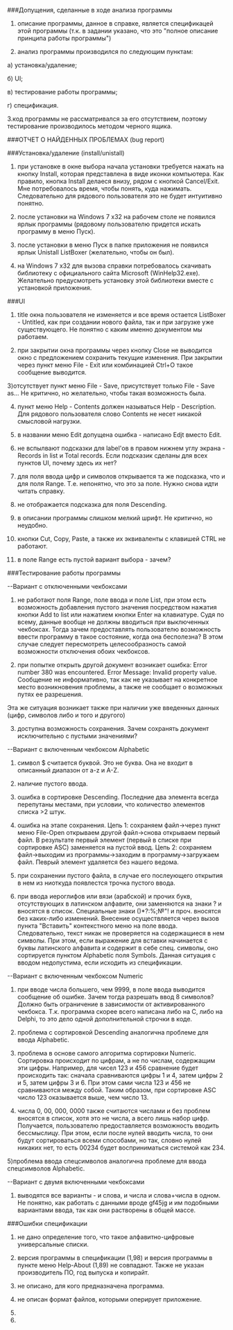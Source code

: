 ###Допущения, сделанные в ходе анализа программы

1. описание программы, данное в справке, является спецификацей этой программы (т.к. в задании указано, что это  "полное описание принципа работы программы")

2. анализ программы производился по следующим пунктам:

  а) установка/удаление;
  
  б) UI;
  
  в) тестирование работы программы;
  
  г) спецификация.

3.код программы не рассматривался за его отсутствием, поэтому тестирование производилось методом черного ящика.


###ОТЧЕТ О НАЙДЕННЫХ ПРОБЛЕМАХ (bug report)


###Установка/удаление (install/unistall)

1) при установке в окне выбора начала установки требуется нажать на кнопку Install, которая представлена в виде иконки компьютера. Как правило, кнопка Install делаеся внизу, рядом с кнопкой Cancel/Exit. Мне потребовалось время, чтобы понять, куда нажимать. Следовательно для рядового пользователя это не будет интуитивно понятно. 

2) после установки на Windows 7 x32 на рабочем столе не появился ярлык программы (рядовому пользователю придется искать программу в меню Пуск).

3) после установки в меню Пуск в папке приложения не появился ярлык Unistall ListBoxer (желательно, чтобы он был).

4) на Windows 7 x32 для вызова справки потребовалось скачивать библиотеку с официального сайта Microsoft (WinHelp32.exe). Желательно предусмотреть установку этой библиотеки вместе с установкой приложения.




###UI

1) title окна пользователя не изменяется и все время остается ListBoxer - Untitled, как при создании нового файла, так и при загрузке уже существующего. Не понятно с каким именно документом мы работаем.

2) при закрытии окна программы через кнопку Close не выводится окно с предложением сохранить текущие изменения. При закрытии через пункт меню File - Exit или комбинацией Ctrl+O такое сообщение выводится.

3)отсутствует пункт меню File - Save, присутствует только File - Save as... Не критично, но желательно, чтобы такая возможность была.

4) пункт меню Help - Contents должен называться Help - Description. Для рядового пользователя слово Contents не несет никакой смысловой нагрузки.

5) в названии меню Edit допущена ошибка - написано Edjt вместо Edit.

6) не вспылвают подсказки для label'ов в правом нижнем углу экрана - Records in list и Total records. Если подсказик сделаны для всех пунктов UI, почему здесь их нет?

7) для поля ввода цифр и символов открывается та же подсказка, что и для поля Range. Т.е. непонятно, что это за поле. Нужно снова идти читать справку.

8) не отображается подсказка для поля Descending. 

9) в описании программы слишком мелкий шрифт. Не критично, но неудобно.

10) кнопки Cut, Copy, Paste, а также их эквиваленты с клавишей CTRL не работают.

11) в поле Range есть пустой вариант выбора - зачем?




###Тестирование работы программы

--Вариант с отключенными чекбоксами

1) не работают поля Range, поле ввода и поле List, при этом есть возможность добавления пустого значения посредством нажатия кнопки Add to list или нажатием кнопки Enter на клавиатуре. Судя по всему, данные вообще не должны вводиться при выключенных чекбоксах. Тогда зачем предоставлять пользователю возможность ввести программу в такое состояние, когда она бесполезна? В этом случае следует пересмотреть целесообразность самой возможности отключения обоих чекбоксов.

2) при попытке открыть другой документ возникает ошибка: Error number 380 was encountered. Error Message: Invalid property value. Сообщение не информативно, так как не указывает на конкретное место возникновения проблемы, а также не сообщает о возможных путях ее разрешения.

Эта же ситуация возникает также при наличии уже введенных данных (цифр, символов либо и того и другого)

3) доступна возможность сохранения. Зачем сохранять документ исключительно с пустыми значениями?

--Вариант с включенным чекбоксом Alphabetic

1) символ $ считается буквой. Это не буква. Она не входит в описанный диапазон от a-z и A-Z.

2) наличие пустого ввода. 

3) ошибка в сортировке Descending. Последние два элемента всегда перепутаны местами, при условии, что количество элементов списка >2 штук.

4) ошибка на этапе сохранения. Цепь 1: сохраняем файл->через пункт меню File-Open открываем другой файл->снова открываем первый файл. В результате первый элемент (первый в списке при сортировке ASC) заменяется на пустой ввод.
Цепь 2: сохраняем файл->выходим из программы->заходим в программу->загружаем файл. Певрый элемент удаляется без нашего ведома.

5) при сохранении пустого файла, в случае его послеующего открытия в нем из ниоткуда появлестся трочка пустого ввода.

6) при ввода иероглифов или вязи (арабской) и прочих букв, отсутствующих в латинском алфавите, они заменяются на знаки ? и вносятся в список. Специальные знаки ()*?:%;№"! и проч. вносятся без каких-либо изменений. Внесение осуществляется через вызов пункта "Вставить" контекстного меню на поле ввода. Следовательно, текст никак не проверяется на содержащиеся в нем символы.
При этом, если выражение для вставки начинается с буквы латинского алфавита и содержит в себе спец. символы, оно сортируется пунктом Alphabetic поля Symbols. Данная ситуация с вводом недопустима, если исходить из спецификации.

--Вариант с включенным чекбоксом Numeric

1) при вводе числа большего, чем 9999, в поле ввода выводится сообщение об ошибке. Зачем тогда разрешать ввод 8 символов? Должно быть ограничение в зависимости от активированного чекбокса. Т.к. программа скорее всего написана либо на C, либо на Delphi, то это дело одной дополнительной строчки в коде.

2) проблема с сортировкой Descending аналогична проблеме для ввода Alphabetic.

3) проблема в основе самого алгоритма сортировки Numeric. Сортировка происходит по цифрам, а не по числам, содержащим эти цифры. Например, для чисел 123 и 456 сравнение будет происходить так: сначала сравниваются цифры 1 и 4, затем цифры 2 и 5, затем цифры 3 и 6. При этом сами числа 123 и 456 не сравниваются между собой. Таким образом, при сортировке ASC число 123 оказывается выше, чем число 13.

4) числа 0, 00, 000, 0000 также считаются числами и без проблем вносятся в список, хотя это не числа, а всего лишь набор цифр. Получается, пользователю предоставляется возможность вводить бессмыслицу. При этом, если после нулей вводить числа, то они будут сортироваться всеми способами, но так, словно нулей никаких нет, то есть 00234 будет восприниматься системой как 234.

5)проблема ввода спецсимволов аналогична проблеме для ввода спецсимволов Alphabetic.

--Вариант с двумя включенными чекбоксами

1) выводятся все варианты - и слова, и числа и слова+числа в одном. Не понятно, как работать с данными вроде gf45jg и им подобными вариантами ввода, так как они растворены в общей массе.


###Ошибки спецификации

1) не дано определение того, что такое алфавитно-цифровые универсальные списки.

2) версия программы в спецификации (1,98) и версия программы в пункте меню Help-About (1,89) не совпадают. Также не указан производитель ПО, год выпуска и копирайт.

3) не описано, для кого предназначена программа.

4) не описан формат файлов, которыми оперирует приложение.

5) 

3) 



